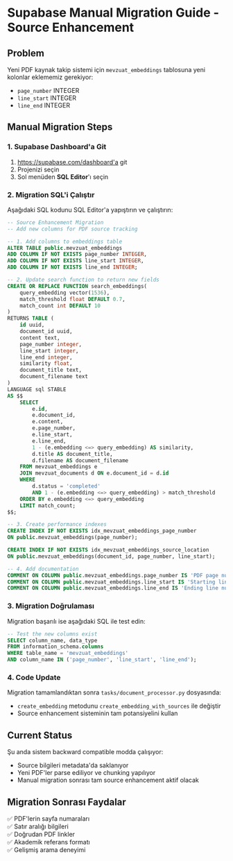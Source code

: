 # Supabase Manual Migration Guide - Source Enhancement

## Problem
Yeni PDF kaynak takip sistemi için `mevzuat_embeddings` tablosuna yeni kolonlar eklememiz gerekiyor:
- `page_number` INTEGER
- `line_start` INTEGER  
- `line_end` INTEGER

## Manual Migration Steps

### 1. Supabase Dashboard'a Git
1. https://supabase.com/dashboard'a git
2. Projenizi seçin
3. Sol menüden **SQL Editor**'ı seçin

### 2. Migration SQL'i Çalıştır
Aşağıdaki SQL kodunu SQL Editor'a yapıştırın ve çalıştırın:

```sql
-- Source Enhancement Migration
-- Add new columns for PDF source tracking

-- 1. Add columns to embeddings table
ALTER TABLE public.mevzuat_embeddings 
ADD COLUMN IF NOT EXISTS page_number INTEGER,
ADD COLUMN IF NOT EXISTS line_start INTEGER,
ADD COLUMN IF NOT EXISTS line_end INTEGER;

-- 2. Update search function to return new fields
CREATE OR REPLACE FUNCTION search_embeddings(
    query_embedding vector(1536),
    match_threshold float DEFAULT 0.7,
    match_count int DEFAULT 10
)
RETURNS TABLE (
    id uuid,
    document_id uuid,
    content text,
    page_number integer,
    line_start integer,
    line_end integer,
    similarity float,
    document_title text,
    document_filename text
)
LANGUAGE sql STABLE
AS $$
    SELECT 
        e.id,
        e.document_id,
        e.content,
        e.page_number,
        e.line_start,
        e.line_end,
        1 - (e.embedding <=> query_embedding) AS similarity,
        d.title AS document_title,
        d.filename AS document_filename
    FROM mevzuat_embeddings e
    JOIN mevzuat_documents d ON e.document_id = d.id
    WHERE 
        d.status = 'completed'
        AND 1 - (e.embedding <=> query_embedding) > match_threshold
    ORDER BY e.embedding <=> query_embedding
    LIMIT match_count;
$$;

-- 3. Create performance indexes
CREATE INDEX IF NOT EXISTS idx_mevzuat_embeddings_page_number 
ON public.mevzuat_embeddings(page_number);

CREATE INDEX IF NOT EXISTS idx_mevzuat_embeddings_source_location 
ON public.mevzuat_embeddings(document_id, page_number, line_start);

-- 4. Add documentation
COMMENT ON COLUMN public.mevzuat_embeddings.page_number IS 'PDF page number where content is located';
COMMENT ON COLUMN public.mevzuat_embeddings.line_start IS 'Starting line number within the page';  
COMMENT ON COLUMN public.mevzuat_embeddings.line_end IS 'Ending line number within the page';
```

### 3. Migration Doğrulaması
Migration başarılı ise aşağıdaki SQL ile test edin:

```sql
-- Test the new columns exist
SELECT column_name, data_type 
FROM information_schema.columns 
WHERE table_name = 'mevzuat_embeddings' 
AND column_name IN ('page_number', 'line_start', 'line_end');
```

### 4. Code Update
Migration tamamlandıktan sonra `tasks/document_processor.py` dosyasında:
- `create_embedding` metodunu `create_embedding_with_sources` ile değiştir
- Source enhancement sisteminin tam potansiyelini kullan

## Current Status
Şu anda sistem backward compatible modda çalışıyor:
- Source bilgileri metadata'da saklanıyor  
- Yeni PDF'ler parse ediliyor ve chunking yapılıyor
- Manual migration sonrası tam source enhancement aktif olacak

## Migration Sonrası Faydalar
✅ PDF'lerin sayfa numaraları     
✅ Satır aralığı bilgileri        
✅ Doğrudan PDF linkler          
✅ Akademik referans formatı      
✅ Gelişmiş arama deneyimi